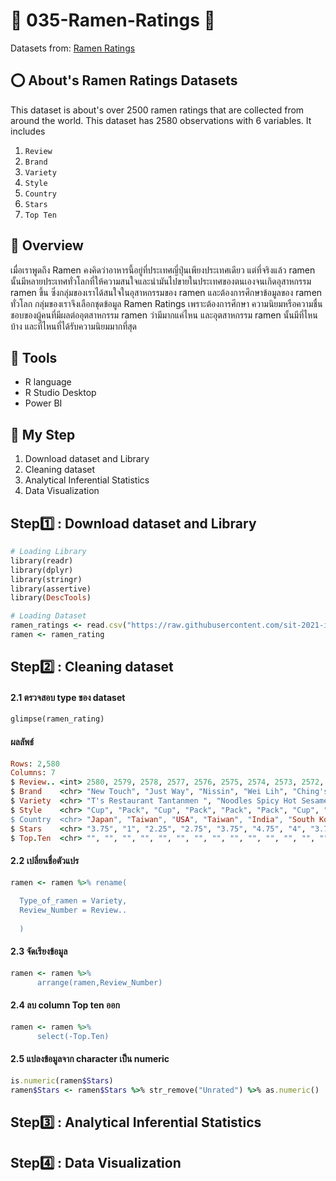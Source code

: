 # 🍜 035-Ramen-Ratings 🍜
Datasets from: [Ramen Ratings](https://github.com/sit-2021-int214/035-Ramen-Ratings/blob/main/ramen-ratings-original.csv)

## ⭕ About's Ramen Ratings Datasets

This dataset is about's over 2500 ramen ratings that are collected from around the world. This dataset has 2580 observations with 6 variables. It includes
1. `Review`
2. `Brand` 
3. `Variety` 
4. `Style` 
5. `Country` 
6. `Stars` 
7. `Top Ten` 

## 📜 Overview
เมื่อเราพูดถึง Ramen คงคิดว่าอาหารนี้อยู่ที่ประเทศญี่ปุ่นเพียงประเทศเดียว แต่ที่จริงแล้ว ramen นั้นมีหลายประเทศทั่วโลกที่ให้ความสนใจและนำมันไปขายในประเทศของตนเองจนเกิดอุสาหกรรม ramen ขึ้น ซึ่งกลุ่มของเราได้สนใจในอุสาหกรรมของ ramen และต้องการศึกษาข้อมูลของ ramen ทั่วโลก กลุ่มของเราจึงเลือกชุดข้อมูล Ramen Ratings เพราะต้องการศึกษา ความนิยมหรือความชื่นชอบของผู้คนที่มีผลต่ออุตสาหกรรม ramen ว่ามีมากแค่ไหน และอุตสาหกรรม ramen นั้นมีที่ไหนบ้าง และที่ไหนที่ได้รับความนิยมมากที่สุด

## 🧰 Tools

- R language
- R Studio Desktop
- Power BI

## 🎯 My Step
1. Download dataset and Library 
2. Cleaning dataset
3. Analytical Inferential Statistics
4. Data Visualization

## Step1️⃣ : Download dataset and Library 
``` ruby
# Loading Library
library(readr)
library(dplyr)
library(stringr)
library(assertive)
library(DescTools)

# Loading Dataset
ramen_ratings <- read.csv("https://raw.githubusercontent.com/sit-2021-int214/035-Ramen-Ratings/main/ramen-ratings.csv")
ramen <- ramen_rating
```

## Step2️⃣ : Cleaning dataset
#### 2.1 ตรวจสอบ type ของ dataset
``` ruby
glimpse(ramen_rating)
```
#### ผลลัพธ์
``` ruby
Rows: 2,580
Columns: 7
$ Review.. <int> 2580, 2579, 2578, 2577, 2576, 2575, 2574, 2573, 2572, 2571, 2570, 2569, 2568, 2567, 2566, ~
$ Brand    <chr> "New Touch", "Just Way", "Nissin", "Wei Lih", "Ching's Secret", "Samyang Foods", "Acecook"~
$ Variety  <chr> "T's Restaurant Tantanmen ", "Noodles Spicy Hot Sesame Spicy Hot Sesame Guan-miao Noodles"~
$ Style    <chr> "Cup", "Pack", "Cup", "Pack", "Pack", "Pack", "Cup", "Tray", "Pack", "Pack", "Pack", "Pack~
$ Country  <chr> "Japan", "Taiwan", "USA", "Taiwan", "India", "South Korea", "Japan", "Japan", "Japan", "Si~
$ Stars    <chr> "3.75", "1", "2.25", "2.75", "3.75", "4.75", "4", "3.75", "0.25", "2.5", "5", "5", "4.25",~
$ Top.Ten  <chr> "", "", "", "", "", "", "", "", "", "", "", "", "", "", "", "", "", "", "", "", "", "", ""~
```

#### 2.2 เปลี่ยนชื่อตัวแปร
``` ruby
ramen <- ramen %>% rename(
  
  Type_of_ramen = Variety,
  Review_Number = Review..
  
  )
```

#### 2.3 จัดเรียงข้อมูล
``` ruby
ramen <- ramen %>% 
      arrange(ramen,Review_Number)
```

#### 2.4 ลบ column Top ten ออก
``` ruby
ramen <- ramen %>% 
      select(-Top.Ten)
```

#### 2.5 แปลงข้อมูลจาก character เป็น numeric
``` ruby
is.numeric(ramen$Stars)
ramen$Stars <- ramen$Stars %>% str_remove("Unrated") %>% as.numeric() 
```

## Step3️⃣ : Analytical Inferential Statistics

## Step4️⃣ : Data Visualization
